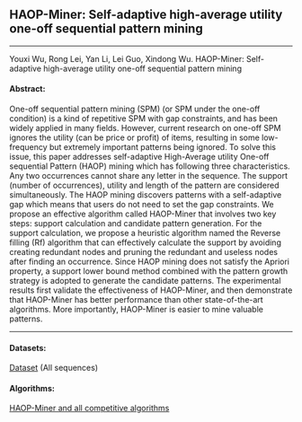 ## HAOP-Miner: Self-adaptive high-average utility one-off sequential pattern mining
***

Youxi Wu, Rong  Lei, Yan Li, Lei Guo, Xindong Wu. HAOP-Miner: Self-adaptive high-average utility one-off sequential pattern mining

#### Abstract:
One-off sequential pattern mining (SPM) (or SPM under the one-off condition) is a kind of repetitive SPM with gap constraints, and has been widely applied in many fields. However, current research on one-off SPM ignores the utility (can be price or profit) of items, resulting in some low-frequency but extremely important patterns being ignored. To solve this issue, this paper addresses self-adaptive High-Average utility One-off sequential Pattern (HAOP) mining which has following three characteristics. Any two occurrences cannot share any letter in the sequence. The support (number of occurrences), utility and length of the pattern are considered simultaneously. The HAOP mining discovers patterns with a self-adaptive gap which means that users do not need to set the gap constraints. We propose an effective algorithm called HAOP-Miner that involves two key steps: support calculation and candidate pattern generation. For the support calculation, we propose a heuristic algorithm named the Reverse filling (Rf) algorithm that can effectively calculate the support by avoiding creating redundant nodes and pruning the redundant and useless nodes after finding an occurrence. Since HAOP mining does not satisfy the Apriori property, a support lower bound method combined with the pattern growth strategy is adopted to generate the candidate patterns. The experimental results first validate the effectiveness of HAOP-Miner, and then demonstrate that HAOP-Miner has better performance than other state-of-the-art algorithms. More importantly, HAOP-Miner is easier to mine valuable patterns.

---

#### Datasets:
[Dataset](https://github.com/wuc567/Pattern-Mining/blob/master/HAOP-Miner/DataSet.zip)  (All sequences)

#### Algorithms:

[HAOP-Miner and all competitive algorithms](https://github.com/wuc567/Pattern-Mining/blob/master/HAOP-Miner/HAOP-Miner_code.zip)
 

